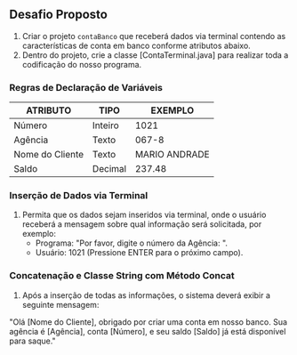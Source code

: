 ## Desafio Proposto

1. Criar o projeto `contaBanco` que receberá dados via terminal contendo as características de conta em banco conforme atributos abaixo.
2. Dentro do projeto, crie a classe [ContaTerminal.java] para realizar toda a codificação do nosso programa.

### Regras de Declaração de Variáveis

| **ATRIBUTO**    | **TIPO** | **EXEMPLO**   |
| --------------- | -------- | ------------- |
| Número          | Inteiro  | 1021          |
| Agência         | Texto    | 067-8         |
| Nome do Cliente | Texto    | MARIO ANDRADE |
| Saldo           | Decimal  | 237.48        |

### Inserção de Dados via Terminal

1. Permita que os dados sejam inseridos via terminal, onde o usuário receberá a mensagem sobre qual informação será solicitada, por exemplo:
    - Programa: "Por favor, digite o número da Agência: ".
    - Usuário: 1021 (Pressione ENTER para o próximo campo).

### Concatenação e Classe String com Método Concat

1. Após a inserção de todas as informações, o sistema deverá exibir a seguinte mensagem:

"Olá [Nome do Cliente], obrigado por criar uma conta em nosso banco. Sua agência é [Agência], conta [Número], e seu saldo [Saldo] já está disponível para saque."
